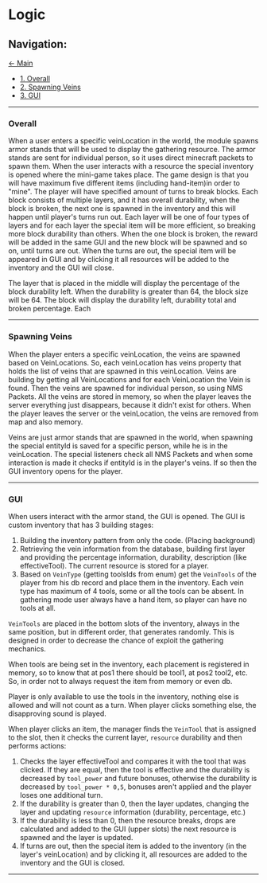 # Logic

## Navigation:

[← Main](./main.md)

* [1. Overall](#overall)
* [2. Spawning Veins](#spawning-veins)
* [3. GUI](#gui)

---

### Overall

When a user enters a specific veinLocation in the world, the module spawns armor stands that will be
used to display the gathering resource. The armor stands are sent for individual person, so it uses
direct minecraft packets to spawn them. When the user interacts with a resource the special
inventory is opened where the mini-game takes place. The game design is that you will have maximum
five different items (including hand-item)in order to "mine". The player will have
specified amount of turns to break blocks. Each block consists of multiple layers, and it has
overall durability, when the block is broken, the next one is spawned in the inventory and this will
happen until player's turns run out. Each layer will be one of four types of layers and for each
layer the special item will be more efficient, so breaking more block durability than others.
When the one block is broken, the reward will be added in the same GUI and the new block will be
spawned and so on, until turns are out. When the turns are out, the special item will be
appeared in GUI and by clicking it all resources will be added to the inventory and the GUI will
close.

The layer that is placed in the middle will display the percentage of the block durability left.
When the durability is greater than 64, the block size will be 64. The block will display the
durability left, durability total and broken percentage. Each

---

### Spawning Veins

When the player enters a specific veinLocation, the veins are spawned based on VeinLocations. So,
each veinLocation has veins property that holds the list of veins that are spawned in this
veinLocation.
Veins are building by getting all VeinLocations and for each VeinLocation the Vein is found.
Then the veins are spawned for individual person, so using NMS Packets. All the veins are stored
in memory, so when the player leaves the server everything just disappears, because it didn't
exist for others. When the player leaves the server or the veinLocation, the veins are removed from
map and also memory.

Veins are just armor stands that are spawned in the world, when spawning the special entityId is
saved for a specific person, while he is in the veinLocation. The special listeners check all NMS
Packets and when some interaction is made it checks if entityId is in the player's veins. If so
then the GUI inventory opens for the player.

---

### GUI

When users interact with the armor stand, the GUI is opened. The GUI is custom inventory that
has 3 building stages:

1. Building the inventory pattern from only the code. (Placing background)
2. Retrieving the vein information from the database, building first layer and providing the
   percentage information, durability, description (like effectiveTool). The current resource is
   stored for a player.
3. Based on `VeinType` (getting toolsIds from enum) get the `VeinTools` of
   the player from his db record and place them in the inventory. Each vein type has maximum of 4
   tools, some or all the tools can be absent. In gathering mode user always have a hand item, so
   player can have no tools at all.

`VeinTools` are placed in the bottom slots of the inventory, always in the same position, but in
different order, that generates randomly. This is designed in order to decrease the chance of
exploit the gathering mechanics.

When tools are being set in the inventory, each placement is registered in memory, so to know
that at pos1 there should be tool1, at pos2 tool2, etc. So, in order not to always request the
item from memory or even db.

Player is only available to use the tools in the inventory, nothing else is allowed and will not
count as a turn. When player clicks something else, the disapproving sound is played.

When player clicks an item, the manager finds the `VeinTool` that is assigned to the slot, then
it checks the current layer, `resource` durability and then performs actions:

1. Checks the layer effectiveTool and compares it with the tool that was clicked. If they are
   equal, then the tool is effective and the durability is decreased by `tool_power` and
   future bonuses, otherwise the durability is decreased by `tool_power * 0,5`, bonuses
   aren't applied and the player loses one additional turn.
2. If the durability is greater than 0, then the layer updates, changing the layer and updating
   `resource` information (durability, percentage, etc.)
3. If the durability is less than 0, then the resource breaks, drops are calculated and added to
   the GUI (upper slots) the next resource is spawned and the layer is updated.
4. If turns are out, then the special item is added to the inventory (in the layer's veinLocation)
   and by clicking it, all resources are added to the inventory and the GUI is closed.

---